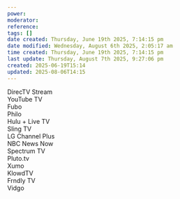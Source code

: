 ```yaml
---
power: 
moderator: 
reference: 
tags: []
date created: Thursday, June 19th 2025, 7:14:15 pm
date modified: Wednesday, August 6th 2025, 2:05:17 am
time created: Thursday, June 19th 2025, 7:14:15 pm
last update: Thursday, August 7th 2025, 9:27:06 pm
created: 2025-06-19T15:14
updated: 2025-08-06T14:15
---
```

DirecTV Stream  
YouTube TV  
Fubo  
Philo  
Hulu + Live TV  
Sling TV  
LG Channel Plus  
NBC News Now  
Spectrum TV  
Pluto.tv  
Xumo  
KlowdTV  
Frndly TV  
Vidgo